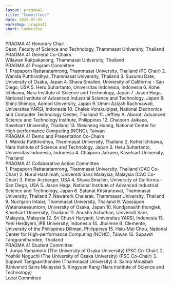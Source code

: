 ```yaml
---
layout: pragma41
title: "Committees"
date: 2025-07-03
workshop: pragma41
short: Committee
---
```

<div class="border41">PRAGMA 41 Honorary Chair</div>
Dean, Faculty of Science and Technology, Thammasat University, Thailand
<br/>

<div class="border41">PRAGMA 41 General Co-Chairs</div>
Wilawan Rukpakavong, Thammasat University, Thailand
<br/>
<div class="border41">PRAGMA 41 Program Committee</div>
1. Prapaporn Rattanatamrong, Thammasat University, Thailand (PC Chair) 
2. Wanida Putthividhya, Thammasat University, Thailand 
3. Susumu Date, University of Osaka, Japan
4. Shava Smallen, University of California - San Diego, USA
5. Heru Suhartanto, Universitas Indonesia, Indonesia
6. Kohei Ichikawa, Nara Institute of Science and Technology, Japan
7. Jason Haga, National Institute of Advanced Industrial Science and Technology, Japan
8. Shinji Shimojo, Aomori University, Japan
9. Ummi Azizah Rachmawati, Universitas YARSI, Indonesia
10. Chalee Vorakulpipat, National Electronics and Computer Technology Center, Thailand
11. Jeffrey A. Aborot, Advanced Science and Technology Institute, Philippines
12. Chaiporn Jaikaeo, Kasetsart University, Thailand
13. Weicheng Huang, National Center for High-performance Computing (NCHC), Taiwan

<br/>
<div class="border41">PRAGMA 41 Demo and Presentation Co-Chairs</div>
1. Wanida Putthividhya, Thammasat University, Thailand 
2. Kohei Ichikawa, Nara Institute of Science and Technology, Japan
3. Heru Suhartanto, Universitas Indonesia, Indonesia
4. Chaiporn Jaikaeo, Kasetsart University, Thailand

<br/>
<div class="border41">PRAGMA 41 Collaborative Action Committee</div>
1. Prapaporn Rattanatamrong, Thammasat University, Thailand (CAC Co-Chair)
2. Nurul Hashimah, Universiti Sans Malaysia, Malaysia (CAC Co-Chair)
3. Peter Arzberger, USA
4. Shava Smallen, University of California - San Diego, USA
5. Jason Haga, National Institute of Advanced Industrial Science and Technology, Japan
6. Satanat Kitsiranuwat, Thammasat University, Thailand 
7. Nawarerk Chalarak, Thammasat University, Thailand
8. Nuchjarin Intalar, Thammasat University, Thailand
9. Wassapon Watanakeesuntorn, University of Osaka, Japan
10. Kundjanasith thonglek, Kasetsart University, Thailand
11. Anusha Achuthan, Universiti Sans Malaysia, Malaysia
12. Sri Chusri Haryanti, Universitas YARSI, Indonesia
13. Yeni Herdiyeni, IPB University, Indonesia
14. Jhoirene B. Clemente, University of the Philippines Diliman, Philippines	
15. Hsiu-Mei Chou, National Center for High-performance Computing (NCHC), Taiwan
16. Supawit Tangpanithandee, Thailand

<br/>
<div class="border41">PRAGMA 41 Student Committee</div>
1. Junya Yamamoto (The University of Osaka University) (PSC Co-Chair)
2. Yoshiki Noguchi (The University of Osaka University) (PSC Co-Chair)
3. Supawit Tangpanithandee (Thammasat University)
4. Salma Mousbah (Universiti Sains Malaysia)
5. Xingyuan Kang (Nara Institute of Science and Technology)

<br/>
<div class="border41">Local Committee</div>

